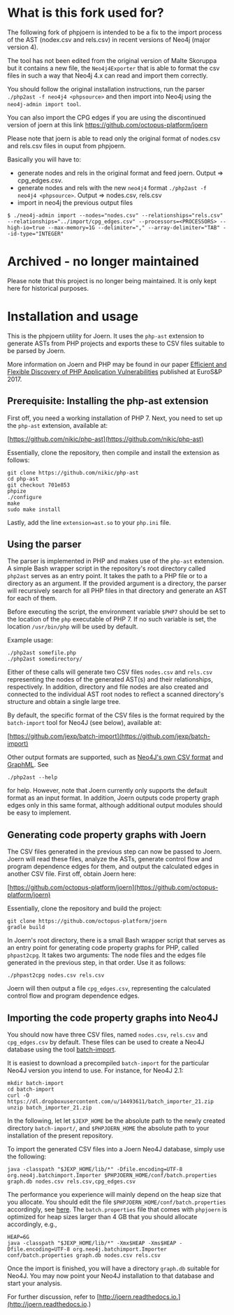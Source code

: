 # What is this fork used for?
The following fork of phpjoern is intended to be a fix to the import process of the AST (nodex.csv and rels.csv) in recent versions of Neo4j (major version 4). 

The tool has not been edited from the original version of Malte Skoruppa but it contains a new file, the ```Neo4j4Exporter``` that is able to format the csv files in such a way that Neo4j 4.x can read and import them correctly.

You should follow the original installation instructions, run the parser ```./php2ast -f neo4j4 <phpsource>``` and then import into Neo4j using the ```neo4j-admin import tool```.

You can also import the CPG edges if you are using the discontinued version of joern at this link https://github.com/octopus-platform/joern 

Please note that joern is able to read only the original format of nodes.csv and rels.csv files in ouput from phpjoern. 

Basically you will have to:
- generate nodes and rels in the original format and feed joern. Output => cpg_edges.csv.
- generate nodes and rels with the new ```neo4j4``` format ```./php2ast -f neo4j4 <phpsource>```. Output => nodes.csv, rels.csv
- import in neo4j the previous output files

```
$ ./neo4j-admin import --nodes="nodes.csv" --relationships="rels.csv" --relationships="../import/cpg_edges.csv" --processors=<PROCESSORS> --high-io=true --max-memory=1G --delimiter="," --array-delimiter="TAB" --id-type="INTEGER"
```

# Archived - no longer maintained

Please note that this project is no longer being maintained.
It is only kept here for historical purposes.

# Installation and usage

This is the phpjoern utility for Joern. It uses the `php-ast` extension
to generate ASTs from PHP projects and exports these to CSV files
suitable to be parsed by Joern.

More information on Joern and PHP may be found in our paper
[Efficient and Flexible Discovery of PHP Application Vulnerabilities](https://www.infsec.cs.uni-saarland.de/~skoruppa/publications/skoruppa_eurosp2017.pdf)
published at EuroS&P 2017.

## Prerequisite: Installing the php-ast extension

First off, you need a working installation of PHP 7. Next, you need to
set up the `php-ast` extension, available at:

[https://github.com/nikic/php-ast](https://github.com/nikic/php-ast)

Essentially, clone the repository, then compile and install the
extension as follows:

    git clone https://github.com/nikic/php-ast
    cd php-ast
    git checkout 701e853
    phpize
    ./configure
    make
    sudo make install
	
Lastly, add the line `extension=ast.so` to your `php.ini` file.

## Using the parser

The parser is implemented in PHP and makes use of the `php-ast` extension.
A simple Bash wrapper script in the repository's root directory called
`php2ast` serves as an entry point. It takes the path to a PHP file or to
a directory as an argument. If the provided argument is a directory, the
parser will recursively search for all PHP files in that directory and
generate an AST for each of them.

Before executing the script, the environment variable `$PHP7` should be
set to the location of the `php` executable of PHP 7. If no such variable
is set, the location `/usr/bin/php` will be used by default.

Example usage:

    ./php2ast somefile.php
    ./php2ast somedirectory/

Either of these calls will generate two CSV files `nodes.csv` and `rels.csv`
representing the nodes of the generated AST(s) and their relationships,
respectively. In addition, directory and file nodes are also created and
connected to the individual AST root nodes to reflect a scanned directory's
structure and obtain a single large tree.

By default, the specific format of the CSV files is the format required by
the `batch-import` tool for Neo4J (see below), available at:

[https://github.com/jexp/batch-import](https://github.com/jexp/batch-import)

Other output formats are supported, such as
[Neo4J's own CSV format](https://neo4j.com/developer/guide-import-csv/#_super_fast_batch_importer_for_huge_datasets)
and [GraphML](http://graphml.graphdrawing.org). See

    ./php2ast --help

for help. However, note that Joern currently only supports the default format
as an input format. In addition, Joern outputs code property graph edges
only in this same format, although additional output modules should be
easy to implement.

## Generating code property graphs with Joern

The CSV files generated in the previous step can now be passed to Joern.
Joern will read these files, analyze the ASTs, generate control flow
and program dependence edges for them, and output the calculated edges in
another CSV file. First off, obtain Joern here:

[https://github.com/octopus-platform/joern](https://github.com/octopus-platform/joern)

Essentially, clone the repository and build the project:

    git clone https://github.com/octopus-platform/joern
    gradle build

In Joern's root directory, there is a small Bash wrapper script that serves
as an entry point for generating code property graphs for PHP, called
`phpast2cpg`. It takes two arguments: The node files and the edges file
generated in the previous step, in that order. Use it as follows:

    ./phpast2cpg nodes.csv rels.csv
	
Joern will then output a file `cpg_edges.csv`, representing the calculated
control flow and program dependence edges.

## Importing the code property graphs into Neo4J

You should now have three CSV files, named `nodes.csv`, `rels.csv` and
`cpg_edges.csv` by default. These files can be used to create a Neo4J
database using the tool [batch-import](https://github.com/jexp/batch-import).

It is easiest to download a precompiled `batch-import` for the particular
Neo4J version you intend to use. For instance, for Neo4J 2.1:

    mkdir batch-import
    cd batch-import
    curl -O https://dl.dropboxusercontent.com/u/14493611/batch_importer_21.zip
    unzip batch_importer_21.zip

In the following, let let `$JEXP_HOME` be the absolute path to the newly
created directory `batch-import/`, and `$PHPJOERN_HOME` the absolute path
to your installation of the present repository.

To import the generated CSV files into a Joern Neo4J database,
simply use the following:

    java -classpath "$JEXP_HOME/lib/*" -Dfile.encoding=UTF-8 org.neo4j.batchimport.Importer $PHPJOERN_HOME/conf/batch.properties graph.db nodes.csv rels.csv,cpg_edges.csv

The performance you experience will mainly depend on the heap size that you
allocate. You should edit the file `$PHPJOERN_HOME/conf/batch.properties`
accordingly, see [here](http://joern.readthedocs.io/en/latest/performance.html#optimizing-code-importing).
The `batch.properties` file that comes with `phpjoern` is optimized for heap
sizes larger than 4 GB that you should allocate accordingly, e.g.,

    HEAP=6G
    java -classpath "$JEXP_HOME/lib/*" -Xmx$HEAP -Xms$HEAP -Dfile.encoding=UTF-8 org.neo4j.batchimport.Importer conf/batch.properties graph.db nodes.csv rels.csv

Once the import is finished, you will have a directory `graph.db` suitable for Neo4J.
You may now point your Neo4J installation to that database and start your analysis.

For further discussion, refer to [http://joern.readthedocs.io.](http://joern.readthedocs.io.)
